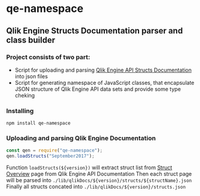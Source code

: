 # qe-namespace
## Qlik Engine Structs Documentation parser and class builder

### Project consists of two part:
- Script for uploading and parsing [Qlik Engine API Structs Documentation](http://help.qlik.com/en-US/sense-developer/June2017/Subsystems/EngineAPI/Content/Structs/OverviewStruct.htm) into json files
- Script for generating namespace of JavaScript classes, that encapsulate JSON structure of Qlik Engine API data sets and provide some type cheking

### Installing

`npm install qe-namespace`

### Uploading and parsing Qlik Engine Documentation

 
```js
const qen = require("qe-namespace");
qen.loadStructs("September2017");
```

Function `loadStructs(${version})` will extract struct list from [Struct Overview](http://help.qlik.com/en-US/sense-developer/September2017/Subsystems/EngineAPI/Content/Structs/OverviewStruct.htm) page from Qlik Engine API Documentation
Then each struct page will be parsed into `./lib/qlikDocs/${version}/structs/${structName}.json`
Finally all structs concated into `./lib/qlikDocs/${version}/structs.json`

